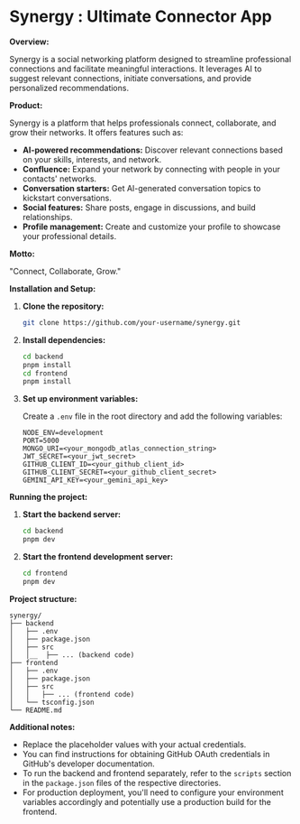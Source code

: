 # **Synergy : Ultimate Connector App**

**Overview:**

Synergy is a social networking platform designed to streamline professional connections and facilitate meaningful interactions. It leverages AI to suggest relevant connections, initiate conversations, and provide personalized recommendations.

**Product:**

Synergy is a platform that helps professionals connect, collaborate, and grow their networks. It offers features such as:

- **AI-powered recommendations:** Discover relevant connections based on your skills, interests, and network.
- **Confluence:** Expand your network by connecting with people in your contacts' networks.
- **Conversation starters:** Get AI-generated conversation topics to kickstart conversations.
- **Social features:** Share posts, engage in discussions, and build relationships.
- **Profile management:** Create and customize your profile to showcase your professional details.

**Motto:**

"Connect, Collaborate, Grow."

**Installation and Setup:**

1. **Clone the repository:**

   ```bash
   git clone https://github.com/your-username/synergy.git
   ```

2. **Install dependencies:**

   ```bash
   cd backend
   pnpm install
   cd frontend
   pnpm install
   ```

3. **Set up environment variables:**

   Create a `.env` file in the root directory and add the following variables:

   ```
   NODE_ENV=development
   PORT=5000
   MONGO_URI=<your_mongodb_atlas_connection_string>
   JWT_SECRET=<your_jwt_secret>
   GITHUB_CLIENT_ID=<your_github_client_id>
   GITHUB_CLIENT_SECRET=<your_github_client_secret>
   GEMINI_API_KEY=<your_gemini_api_key>
   ```

**Running the project:**

1. **Start the backend server:**

   ```bash
   cd backend
   pnpm dev
   ```

2. **Start the frontend development server:**

   ```bash
   cd frontend
   pnpm dev
   ```

**Project structure:**

```
synergy/
├── backend
│   ├── .env
│   ├── package.json
│   ├── src
│   │__  ├── ... (backend code)
├── frontend
│   ├── .env
│   ├── package.json
│   ├── src
│   │   ├── ... (frontend code)
│   └── tsconfig.json
└── README.md
```

**Additional notes:**

- Replace the placeholder values with your actual credentials.
- You can find instructions for obtaining GitHub OAuth credentials in GitHub's developer documentation.
- To run the backend and frontend separately, refer to the `scripts` section in the `package.json` files of the respective directories.
- For production deployment, you'll need to configure your environment variables accordingly and potentially use a production build for the frontend.
